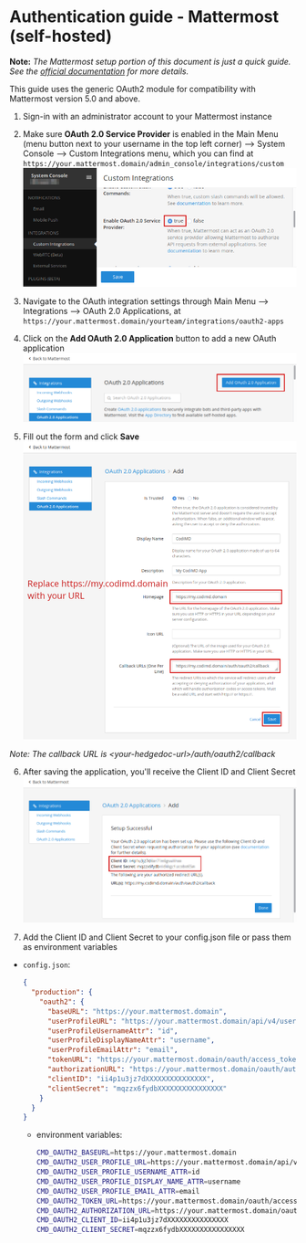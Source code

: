 # Authentication guide - Mattermost (self-hosted)

**Note:** *The Mattermost setup portion of this document is just a quick guide. See the [official documentation](https://docs.mattermost.com/developer/oauth-2-0-applications.html) for more details.*

This guide uses the generic OAuth2 module for compatibility with Mattermost version 5.0 and above.

1. Sign-in with an administrator account to your Mattermost instance

2. Make sure **OAuth 2.0 Service Provider** is enabled in the Main Menu (menu button next to your username in the top left corner) --> System Console --> Custom Integrations menu, which you can find at `https://your.mattermost.domain/admin_console/integrations/custom`  
   ![mattermost-enable-oauth2](../../images/auth/mattermost-enable-oauth2.png)

3. Navigate to the OAuth integration settings through Main Menu --> Integrations --> OAuth 2.0 Applications, at `https://your.mattermost.domain/yourteam/integrations/oauth2-apps`

4. Click on the **Add OAuth 2.0 Application** button to add a new OAuth application  
   ![mattermost-oauth-app-add](../../images/auth/mattermost-oauth-app-add.png)

5. Fill out the form and click **Save**  
   ![mattermost-oauth-app-form](../../images/auth/mattermost-oauth-app-form.png)

*Note: The callback URL is \<your-hedgedoc-url\>/auth/oauth2/callback*

6. After saving the application, you'll receive the Client ID and Client Secret  
   ![mattermost-oauth-app-done](../../images/auth/mattermost-oauth-app-done.png)

7. Add the Client ID and Client Secret to your config.json file or pass them as environment variables
  - `config.json`:
    ```json
    {
      "production": {
        "oauth2": {
          "baseURL": "https://your.mattermost.domain",
          "userProfileURL": "https://your.mattermost.domain/api/v4/users/me",
          "userProfileUsernameAttr": "id",
          "userProfileDisplayNameAttr": "username",
          "userProfileEmailAttr": "email",
          "tokenURL": "https://your.mattermost.domain/oauth/access_token",
          "authorizationURL": "https://your.mattermost.domain/oauth/authorize",
          "clientID": "ii4p1u3jz7dXXXXXXXXXXXXXXX",
          "clientSecret": "mqzzx6fydbXXXXXXXXXXXXXXXX"
        }
      }
    }
    ```

    - environment variables:
      ```sh
      CMD_OAUTH2_BASEURL=https://your.mattermost.domain
      CMD_OAUTH2_USER_PROFILE_URL=https://your.mattermost.domain/api/v4/users/me
      CMD_OAUTH2_USER_PROFILE_USERNAME_ATTR=id
      CMD_OAUTH2_USER_PROFILE_DISPLAY_NAME_ATTR=username
      CMD_OAUTH2_USER_PROFILE_EMAIL_ATTR=email
      CMD_OAUTH2_TOKEN_URL=https://your.mattermost.domain/oauth/access_token
      CMD_OAUTH2_AUTHORIZATION_URL=https://your.mattermost.domain/oauth/authorize
      CMD_OAUTH2_CLIENT_ID=ii4p1u3jz7dXXXXXXXXXXXXXXX
      CMD_OAUTH2_CLIENT_SECRET=mqzzx6fydbXXXXXXXXXXXXXXXX
      ```
